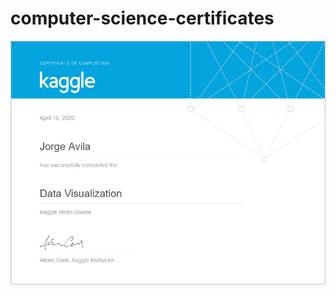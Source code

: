 # computer-science-certificates
 
![alt text](https://github.com/JorgeAvilaG/computer-science-certificates/blob/master/JorgeAvila-kaggle-DataVisualization.png "hi")
